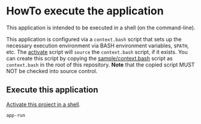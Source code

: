 # HowTo execute the application
This application is intended to be executed in a shell (on the command-line).

This application is configured via a `context.bash` script that sets up the necessary execution environment via BASH environment variables, `$PATH`, etc.
The [activate](../activate.bash) script will `source` the `context.bash` script, if it exists.
You can create this script by copying the [sample/context.bash](../sample/context.bash) script as `context.bash` in the root of this repository.
**Note** that the copied script MUST NOT be checked into source control.

## Execute this application
[Activate this project in a shell][activate].

~~~ bash
app-run
~~~

[activate]: ./HowTo-activate_this_project.md "HowTo activate this project"
[application]: ./HowTo-execute_application.md "HowTo execute application"
[AWS CLI]: ./HowTo-setup-AWS_CLI.md "HowTo setup AWS CLI"
[clone]: ./HowTo-setup-source_control.md "HowTo setup source control"
[initiation]: ./project_initiation.md "How Rob initiated the project repository"
[install]: ./HowTo-install-packages.md "HowTo install Ubuntu packages"
[license]: ../LICENSE.md "License"
[ReadMe]: ../README.md "ReadMe"
[test]: ./HowTo-test.md "HowTo test"
[venv]: ./HowTo-setup-Python_virtual_environment.md "HowTo setup Python virtual environment"
[workstation]: ./HowTo-setup-workstation.md "HowTo setup workstation"

